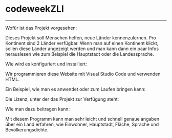 # codeweekZLI
____________________________________________________
<p>Wofür ist das Projekt vorgesehen:</p> 
<p>Dieses Projekt soll Menschen helfen, neue Länder kennenzulernen. Pro Kontinent sind 2 Länder verfügbar. Wenn man auf einen Kontinent klickt, sollen diese Länder angezeigt werden und man kann dann ein paar Infos herauslesen wie zum Beispiel die Hauptstadt oder die Landessprache.</p>
<p>Wie wird es konfiguriert und installiert:<p>
<p>Wir programmieren diese Website mit Visual Studio Code und verwenden HTML.</p>
<p>Ein Beispiel, wie man es anwendet oder zum Laufen bringen kann:</p> 
<p>Die Lizenz, unter der das Projekt zur Verfügung steht:</p> 
<p>Wie man dazu beitragen kann:</p> 
<p>Mit diesem Programm kann man sehr leicht und schnell genaue angaben über ein Land erfahren, wie Einwohner, Hauptstadt, Fläche, Sprache und Bevölkerungsdichte.</p>
